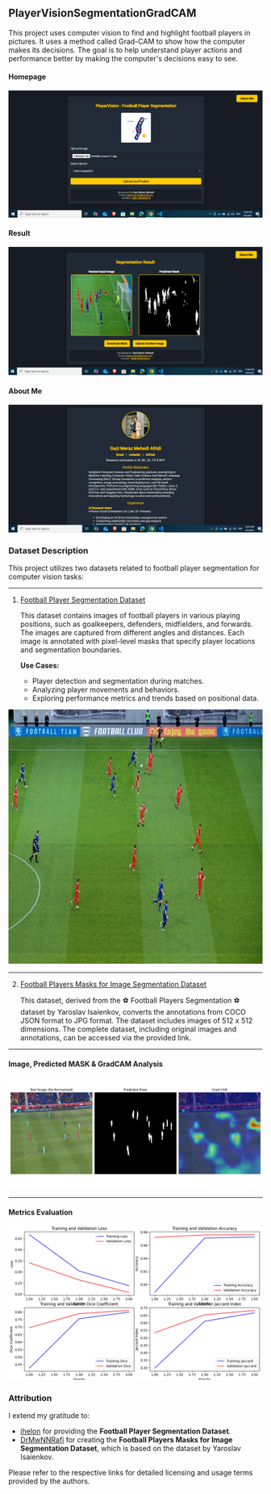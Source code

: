 ## PlayerVisionSegmentationGradCAM

This project uses computer vision to find and highlight football players in pictures. It uses a method called Grad-CAM to show how the computer makes its decisions. The goal is to help understand player actions and performance better by making the computer's decisions easy to see.
#### Homepage
![Homepage](https://github.com/merazAfridi/PlayerVision-Football-Players-Segmentation-Website-/blob/main/homepage%20demo.PNG)
#### Result
![Results](https://github.com/merazAfridi/PlayerVision-Football-Players-Segmentation-Website-/blob/main/Result%20Page%20demo.PNG)
#### About Me
![About Me](https://github.com/merazAfridi/PlayerVision-Football-Players-Segmentation-Website-/blob/main/about%20me%20page%20demo.PNG)

### Dataset Description

This project utilizes two datasets related to football player segmentation for computer vision tasks:

---

1. [Football Player Segmentation Dataset](https://www.kaggle.com/datasets/ihelon/football-player-segmentation)

   This dataset contains images of football players in various playing positions, such as goalkeepers, defenders, midfielders, and forwards. The images are captured from different angles and distances. Each image is annotated with pixel-level masks that specify player locations and segmentation boundaries.



   **Use Cases:**  
   - Player detection and segmentation during matches.  
   - Analyzing player movements and behaviors.  
   - Exploring performance metrics and trends based on positional data.
     
![Dataset Image](https://github.com/merazAfridi/PlayerVision-Football-Players-Segmentation-Website-/blob/main/static/results/f1ed0910592644f3b0cb340f41ee6d9c_resized.png)

---

2. [Football Players Masks for Image Segmentation Dataset](https://www.kaggle.com/datasets/drmwnnrafi/football-players-masks-for-image-segmentation)

   This dataset, derived from the ⚽ Football Players Segmentation ⚽ dataset by Yaroslav Isaienkov, converts the annotations from COCO JSON format to JPG format. The dataset includes images of 512 x 512 dimensions. The complete dataset, including original images and annotations, can be accessed via the provided link.

---
#### Image, Predicted MASK & GradCAM Analysis
![Dataset Image Prediction](https://github.com/merazAfridi/PlayerVision-Football-Players-Segmentation-Website-/blob/main/evaluation.png)

---
#### Metrics Evaluation
![Metrics](https://github.com/merazAfridi/PlayerVision-Football-Players-Segmentation-Website-/blob/main/train%20val%20compare%20visualization.png)



### Attribution

I extend my gratitude to:  
- [ihelon](https://www.kaggle.com/ihelon) for providing the **Football Player Segmentation Dataset**.  
- [DrMwNNRafi](https://www.kaggle.com/drmwnnrafi) for creating the **Football Players Masks for Image Segmentation Dataset**, which is based on the dataset by Yaroslav Isaienkov.



Please refer to the respective links for detailed licensing and usage terms provided by the authors.

